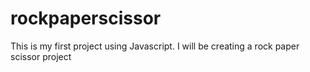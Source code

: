 # rockpaperscissor

This is my first project using Javascript. 
I will be creating a rock paper scissor project